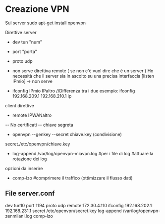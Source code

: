# Creazione VPN
Sul server
sudo apt-get install openvpn


Direttive server
- dev tun "num"
- port "porta"
- proto udp
- non serve direttiva remote ( se non c'è vuol dire che è un server )
Ho necessità che il server sia in ascolto su una precisa interfaccia
[listen IPmio] -> non serve

- ifconfig IPmio IPaltro //Differenza tra i due
esempio: ifconfig 192.168.209.1 192.168.210.1
ip

client 
direttive
- remote IPWANaltro

-- No certificati
-- chiave segreta

- openvpn --genkey --secret chiave.key
(condivisione)

secret./etc/openvpn/chiave.key

- log-append /var/log/openvpn-miavpn.log
#per i file di log
#attuare la rotazione dei log

opzioni da inserire
- comp-lzo #comprimere il traffico (ottimizzare il flusso dati) 


## File server.conf
dev tun10
port 1194
proto udp
remote 172.30.4.110
ifconfig 192.168.202.1 192.168.231.1
secret /etc/openvpn/secret.key
log-append /var/log/openvpn-zenmilani.log
comp-lzo
<!--stackedit_data:
eyJoaXN0b3J5IjpbNzU2MTczNzczLDUwMzAxMjkyMCwtMTQ4Mj
YzOTAzOSwtMTE3MTg0MzQ3MSwtMTMyOTY3Mjk4OV19
-->
